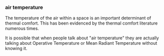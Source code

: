 ### air temperature

The temperature of the air within a space is an important
determinant of thermal comfort. This has been evidenced 
by the thermal comfort literature numerous times.

It is possible that when people talk about "air temperature"
they are actually talking about Operative Temperature or Mean
Radiant Temperature without knowing it.